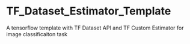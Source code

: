 # TF_Dataset_Estimator_Template
A tensorflow template with TF Dataset API and TF Custom Estimator for image classificaiton task
